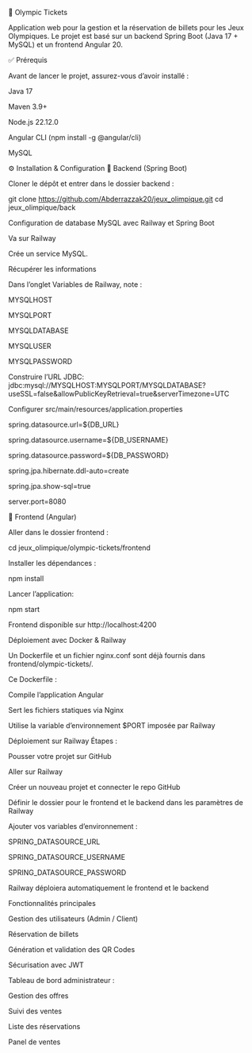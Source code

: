 🏅 Olympic Tickets

Application web pour la gestion et la réservation de billets pour les Jeux Olympiques.
Le projet est basé sur un backend Spring Boot (Java 17 + MySQL) et un frontend Angular 20.

✅ Prérequis

Avant de lancer le projet, assurez-vous d’avoir installé :

Java 17

Maven 3.9+

Node.js 22.12.0

Angular CLI (npm install -g @angular/cli)

MySQL

⚙️ Installation & Configuration
🔹 Backend (Spring Boot)

Cloner le dépôt et entrer dans le dossier backend :

git clone https://github.com/Abderrazzak20/jeux_olimpique.git
cd jeux_olimpique/back

Configuration de database MySQL avec Railway et Spring Boot

Va sur Railway

Crée un service MySQL.

Récupérer les informations

Dans l’onglet Variables de Railway, note :

MYSQLHOST 

MYSQLPORT 

MYSQLDATABASE 

MYSQLUSER 

MYSQLPASSWORD 

Construire l’URL JDBC: jdbc:mysql://MYSQLHOST:MYSQLPORT/MYSQLDATABASE?useSSL=false&allowPublicKeyRetrieval=true&serverTimezone=UTC

Configurer src/main/resources/application.properties

spring.datasource.url=${DB_URL}

spring.datasource.username=${DB_USERNAME}

spring.datasource.password=${DB_PASSWORD}

spring.jpa.hibernate.ddl-auto=create

spring.jpa.show-sql=true

server.port=8080

🔹 Frontend (Angular)

Aller dans le dossier frontend :

cd jeux_olimpique/olympic-tickets/frontend


Installer les dépendances :

npm install


Lancer l’application:

npm start


Frontend disponible sur http://localhost:4200

 Déploiement avec Docker & Railway

Un Dockerfile et un fichier nginx.conf sont déjà fournis dans frontend/olympic-tickets/.

Ce Dockerfile :

Compile l’application Angular

Sert les fichiers statiques via Nginx

Utilise la variable d’environnement $PORT imposée par Railway

Déploiement sur Railway
Étapes :

Pousser votre projet sur GitHub

Aller sur Railway

Créer un nouveau projet et connecter le repo GitHub

Définir le dossier pour le frontend et le backend dans les paramètres de Railway

Ajouter vos variables d’environnement :

SPRING_DATASOURCE_URL

SPRING_DATASOURCE_USERNAME

SPRING_DATASOURCE_PASSWORD

Railway déploiera automatiquement le frontend et le backend 

Fonctionnalités principales

Gestion des utilisateurs (Admin / Client)

Réservation de billets

Génération et validation des QR Codes

Sécurisation avec JWT

Tableau de bord administrateur :

Gestion des offres

Suivi des ventes

Liste des réservations

Panel de ventes
